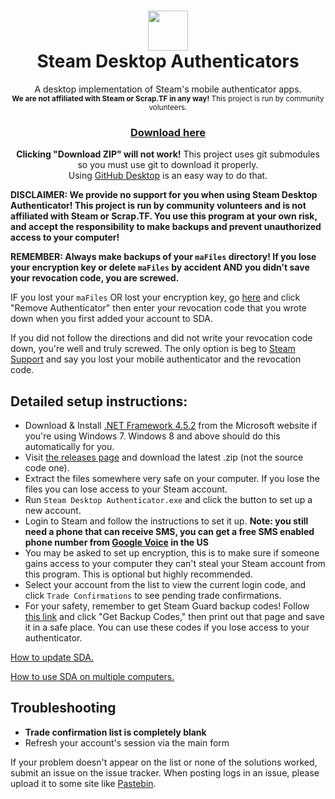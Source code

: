 <h1 align="center">
  <img  src="https://raw.githubusercontent.com/Jessecar96/SteamDesktopAuthenticator/master/icon.png" height="64" width="64" />
  <br/>
  Steam Desktop Authenticators
</h1>
<p align="center">
  A desktop implementation of Steam's mobile authenticator apps.<br/>
  <sup><b>We are not affiliated with Steam or Scrap.TF in any way!</b> This project is run by community volunteers.
</p>
<h3 align="center">
  <a href="https://github.com/Jessecar96/SteamDesktopAuthenticator/releases/latest">Download here</a>
</h3>
<p align="center">
<b>Clicking "Download ZIP" will not work!</b> This project uses git submodules so you must use git to download it properly.<br/>
Using <a href="https://desktop.github.com/">GitHub Desktop</a> is an easy way to do that.
</p>

**DISCLAIMER: We provide no support for you when using Steam Desktop Authenticator! This project is run by community volunteers and is not affiliated with Steam or Scrap.TF. You use this program at your own risk, and accept the responsibility to make backups and prevent unauthorized access to your computer!**

**REMEMBER: Always make backups of your `maFiles` directory! If you lose your encryption key or delete `maFiles` by accident AND you didn't save your revocation code, you are screwed.**

IF you lost your `maFiles` OR lost your encryption key, go [here](https://store.steampowered.com/twofactor/manage) and click "Remove Authenticator" then enter your revocation code that you wrote down when you first added your account to SDA.

If you did not follow the directions and did not write your revocation code down, you're well and truly screwed. The only option is beg to [Steam Support](https://support.steampowered.com/) and say you lost your mobile authenticator and the revocation code.

## Detailed setup instructions:
- Download & Install [.NET Framework 4.5.2](http://go.microsoft.com/fwlink/?LinkId=397707) from the Microsoft website if you're using Windows 7. Windows 8 and above should do this automatically for you.
- Visit [the releases page](https://github.com/Jessecar96/SteamDesktopAuthenticator/releases) and download the latest .zip (not the source code one).
- Extract the files somewhere very safe on your computer. If you lose the files you can lose access to your Steam account.
- Run `Steam Desktop Authenticator.exe` and click the button to set up a new account.
- Login to Steam and follow the instructions to set it up. **Note: you still need a phone that can receive SMS, you can get a free SMS enabled phone number from [Google Voice](https://www.google.com/voice) in the US**
- You may be asked to set up encryption, this is to make sure if someone gains access to your computer they can't steal your Steam account from this program. This is optional but highly recommended.
- Select your account from the list to view the current login code, and click `Trade Confirmations` to see pending trade confirmations.
- For your safety, remember to get Steam Guard backup codes! Follow [this link](https://store.steampowered.com/twofactor/manage) and click "Get Backup Codes," then print out that page and save it in a safe place. You can use these codes if you lose access to your authenticator.

[How to update SDA.](https://github.com/Jessecar96/SteamDesktopAuthenticator/wiki/Updating)

[How to use SDA on multiple computers.](https://github.com/Jessecar96/SteamDesktopAuthenticator/wiki/Using-SDA-on-multiple-computers)

## Troubleshooting
- **Trade confirmation list is completely blank**
 - Refresh your account's session via the main form

If your problem doesn't appear on the list or none of the solutions worked, submit an issue on the issue tracker. When posting logs in an issue, please upload it to some site like [Pastebin](http://www.pastebin.com).
